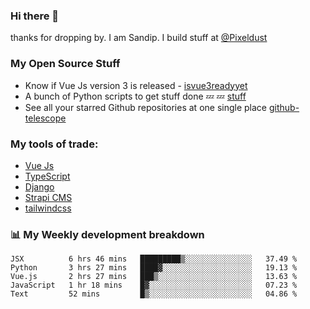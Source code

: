 ### Hi there 👋

thanks for dropping by.
I am Sandip. I build stuff at [@Pixeldust](github.com/pixeldust-in/)

###  **My Open Source Stuff**

 - Know if Vue Js version 3 is released -  [isvue3readyyet](https://github.com/sandiprb/isvue3readyyet)
 - A bunch of Python scripts to get stuff done 💤 💤 [stuff](https://github.com/sandiprb/stuff)
 - See all your starred Github repositories at one single place [github-telescope](https://github.com/sandiprb/github-telescope)



###  **My tools of trade:**
 - [Vue Js](https://github.com/vuejs/vue/)
 - [TypeScript](https://github.com/microsoft/TypeScript)
 - [Django](github.com/django/django)
 - [Strapi CMS](github.com/strapi/strapi)
 - [tailwindcss](https://github.com/tailwindlabs/tailwindcss)


###  📊 **My Weekly development breakdown**
<!--START_SECTION:waka-->
```text
JSX          6 hrs 46 mins   █████████▒░░░░░░░░░░░░░░░   37.49 % 
Python       3 hrs 27 mins   ████▓░░░░░░░░░░░░░░░░░░░░   19.13 % 
Vue.js       2 hrs 27 mins   ███▒░░░░░░░░░░░░░░░░░░░░░   13.63 % 
JavaScript   1 hr 18 mins    █▓░░░░░░░░░░░░░░░░░░░░░░░   07.23 % 
Text         52 mins         █▒░░░░░░░░░░░░░░░░░░░░░░░   04.86 % 
```
<!--END_SECTION:waka-->
